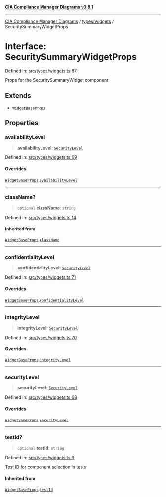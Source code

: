 [**CIA Compliance Manager Diagrams v0.8.1**](../../../README.md)

***

[CIA Compliance Manager Diagrams](../../../modules.md) / [types/widgets](../README.md) / SecuritySummaryWidgetProps

# Interface: SecuritySummaryWidgetProps

Defined in: [src/types/widgets.ts:67](https://github.com/Hack23/cia-compliance-manager/blob/aea527f1006de96602c10bb201453301cffe7b07/src/types/widgets.ts#L67)

Props for the SecuritySummaryWidget component

## Extends

- [`WidgetBaseProps`](WidgetBaseProps.md)

## Properties

### availabilityLevel

> **availabilityLevel**: [`SecurityLevel`](../../cia/type-aliases/SecurityLevel.md)

Defined in: [src/types/widgets.ts:69](https://github.com/Hack23/cia-compliance-manager/blob/aea527f1006de96602c10bb201453301cffe7b07/src/types/widgets.ts#L69)

#### Overrides

[`WidgetBaseProps`](WidgetBaseProps.md).[`availabilityLevel`](WidgetBaseProps.md#availabilitylevel)

***

### className?

> `optional` **className**: `string`

Defined in: [src/types/widgets.ts:14](https://github.com/Hack23/cia-compliance-manager/blob/aea527f1006de96602c10bb201453301cffe7b07/src/types/widgets.ts#L14)

#### Inherited from

[`WidgetBaseProps`](WidgetBaseProps.md).[`className`](WidgetBaseProps.md#classname)

***

### confidentialityLevel

> **confidentialityLevel**: [`SecurityLevel`](../../cia/type-aliases/SecurityLevel.md)

Defined in: [src/types/widgets.ts:71](https://github.com/Hack23/cia-compliance-manager/blob/aea527f1006de96602c10bb201453301cffe7b07/src/types/widgets.ts#L71)

#### Overrides

[`WidgetBaseProps`](WidgetBaseProps.md).[`confidentialityLevel`](WidgetBaseProps.md#confidentialitylevel)

***

### integrityLevel

> **integrityLevel**: [`SecurityLevel`](../../cia/type-aliases/SecurityLevel.md)

Defined in: [src/types/widgets.ts:70](https://github.com/Hack23/cia-compliance-manager/blob/aea527f1006de96602c10bb201453301cffe7b07/src/types/widgets.ts#L70)

#### Overrides

[`WidgetBaseProps`](WidgetBaseProps.md).[`integrityLevel`](WidgetBaseProps.md#integritylevel)

***

### securityLevel

> **securityLevel**: [`SecurityLevel`](../../cia/type-aliases/SecurityLevel.md)

Defined in: [src/types/widgets.ts:68](https://github.com/Hack23/cia-compliance-manager/blob/aea527f1006de96602c10bb201453301cffe7b07/src/types/widgets.ts#L68)

#### Overrides

[`WidgetBaseProps`](WidgetBaseProps.md).[`securityLevel`](WidgetBaseProps.md#securitylevel)

***

### testId?

> `optional` **testId**: `string`

Defined in: [src/types/widgets.ts:9](https://github.com/Hack23/cia-compliance-manager/blob/aea527f1006de96602c10bb201453301cffe7b07/src/types/widgets.ts#L9)

Test ID for component selection in tests

#### Inherited from

[`WidgetBaseProps`](WidgetBaseProps.md).[`testId`](WidgetBaseProps.md#testid)
